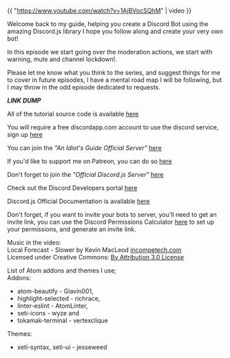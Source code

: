 {{ "https://www.youtube.com/watch?v=1AjBVocSQhM" | video }}

Welcome back to my guide, helping you create a Discord Bot using the amazing Discord.js library I hope you follow along and create your very own bot!

In this episode we start going over the moderation actions, we start with warning, mute and channel lockdown!.

Please let me know what you think to the series, and suggest things for me to cover in future episodes, I have a mental road map I will be following, but I may throw in the odd episode dedicated to requests.

***LINK DUMP***  

All of the tutorial source code is available [here](https://github.com/AnIdiotsGuide/Tutorial-Bot)

You will require a free discordapp.com account to use the discord service, sign up [here](https://discordapp.com/hypesquad?ref=PYisfiCTRf)

You can join the _"An Idiot's Guide Official Server"_ [here](https://discord.gg/gkZCQtH)

If you'd like to support me on Patreon, you can do so [here](https://www.patreon.com/anidiotsguide)

Don't forget to join the _"Official Discord.js Server"_ [here](https://discord.gg/bRCvFy9)

Check out the Discord Developers portal [here](https://discordapp.com/developers/docs/intro)

Discord.js Official Documentation is available [here](https://discord.js.org/#!/)

Don't forget, if you want to invite your bots to server, you'll need to get an invite link, you can use the Discord Permissions Calculator [here](https://finitereality.github.io/permissions/?v=0) to set up your permissions, and generate an invite link.

Music in the video:  
Local Forecast - Slower by Kevin MacLeod [incompetech.com](incompetech.com)  
Licensed under Creative Commons: [By Attribution 3.0 License](http://creativecommons.org/licenses/by/3.0/)

List of Atom addons and themes I use;  
Addons:
* atom-beautify - Glavin001,  
* highlight-selected - richrace,  
* linter-eslint - AtomLinter,  
* seti-icons - wyze and  
* tokamak-terminal - vertexclique  

Themes:
* seti-syntax, seti-ui - jesseweed
